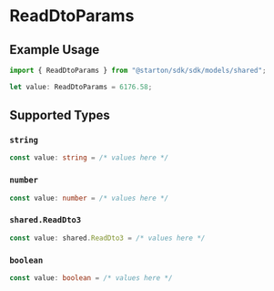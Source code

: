 # ReadDtoParams

## Example Usage

```typescript
import { ReadDtoParams } from "@starton/sdk/sdk/models/shared";

let value: ReadDtoParams = 6176.58;
```

## Supported Types

### `string`

```typescript
const value: string = /* values here */
```

### `number`

```typescript
const value: number = /* values here */
```

### `shared.ReadDto3`

```typescript
const value: shared.ReadDto3 = /* values here */
```

### `boolean`

```typescript
const value: boolean = /* values here */
```

